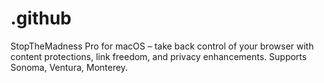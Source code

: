 # .github
StopTheMadness Pro for macOS – take back control of your browser with content protections, link freedom, and privacy enhancements. Supports Sonoma, Ventura, Monterey.
